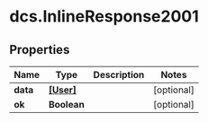# dcs.InlineResponse2001

## Properties
Name | Type | Description | Notes
------------ | ------------- | ------------- | -------------
**data** | [**[User]**](User.md) |  | [optional] 
**ok** | **Boolean** |  | [optional] 
